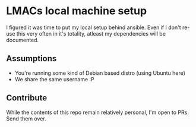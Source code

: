 # LMACs local machine setup

I figured it was time to put my local setup behind ansible. Even if I don't re-use this
very often in it's totality, atleast my dependencies will be documented.

## Assumptions

* You're running some kind of Debian based distro (using Ubuntu here)
* We share the same username :P

## Contribute

While the contents of this repo remain relatively personal, I'm open to PRs. Send them over.
